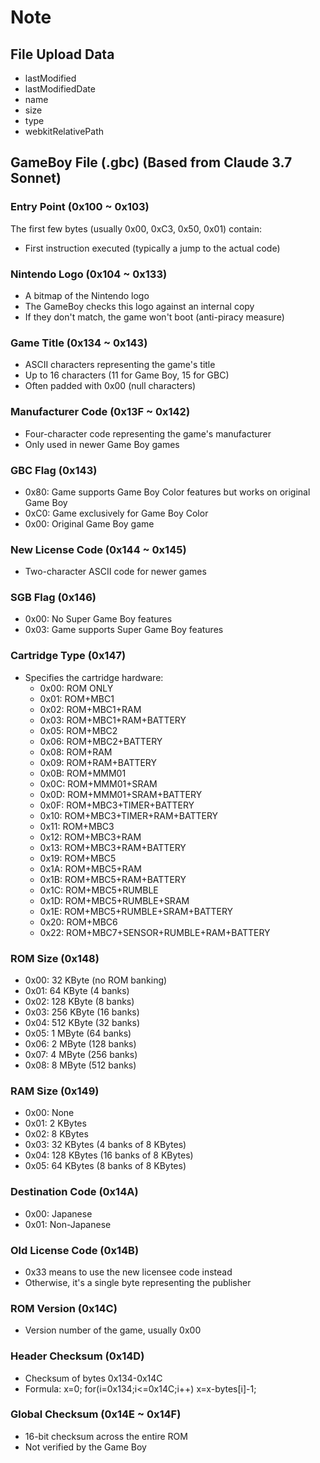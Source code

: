 # Note

## File Upload Data

- lastModified
- lastModifiedDate
- name
- size
- type
- webkitRelativePath

## GameBoy File (.gbc) (Based from Claude 3.7 Sonnet)

### Entry Point (0x100 ~ 0x103)

The first few bytes (usually 0x00, 0xC3, 0x50, 0x01) contain:

- First instruction executed (typically a jump to the actual code)

### Nintendo Logo (0x104 ~ 0x133)

- A bitmap of the Nintendo logo
- The GameBoy checks this logo against an internal copy
- If they don't match, the game won't boot (anti-piracy measure)

### Game Title (0x134 ~ 0x143)

- ASCII characters representing the game's title
- Up to 16 characters (11 for Game Boy, 15 for GBC)
- Often padded with 0x00 (null characters)

### Manufacturer Code (0x13F ~ 0x142)

- Four-character code representing the game's manufacturer
- Only used in newer Game Boy games

### GBC Flag (0x143)

- 0x80: Game supports Game Boy Color features but works on original Game Boy
- 0xC0: Game exclusively for Game Boy Color
- 0x00: Original Game Boy game

### New License Code (0x144 ~ 0x145)

- Two-character ASCII code for newer games

### SGB Flag (0x146)

- 0x00: No Super Game Boy features
- 0x03: Game supports Super Game Boy features

### Cartridge Type (0x147)

- Specifies the cartridge hardware:
  - 0x00: ROM ONLY
  - 0x01: ROM+MBC1
  - 0x02: ROM+MBC1+RAM
  - 0x03: ROM+MBC1+RAM+BATTERY
  - 0x05: ROM+MBC2
  - 0x06: ROM+MBC2+BATTERY
  - 0x08: ROM+RAM
  - 0x09: ROM+RAM+BATTERY
  - 0x0B: ROM+MMM01
  - 0x0C: ROM+MMM01+SRAM
  - 0x0D: ROM+MMM01+SRAM+BATTERY
  - 0x0F: ROM+MBC3+TIMER+BATTERY
  - 0x10: ROM+MBC3+TIMER+RAM+BATTERY
  - 0x11: ROM+MBC3
  - 0x12: ROM+MBC3+RAM
  - 0x13: ROM+MBC3+RAM+BATTERY
  - 0x19: ROM+MBC5
  - 0x1A: ROM+MBC5+RAM
  - 0x1B: ROM+MBC5+RAM+BATTERY
  - 0x1C: ROM+MBC5+RUMBLE
  - 0x1D: ROM+MBC5+RUMBLE+SRAM
  - 0x1E: ROM+MBC5+RUMBLE+SRAM+BATTERY
  - 0x20: ROM+MBC6
  - 0x22: ROM+MBC7+SENSOR+RUMBLE+RAM+BATTERY

### ROM Size (0x148)

- 0x00: 32 KByte (no ROM banking)
- 0x01: 64 KByte (4 banks)
- 0x02: 128 KByte (8 banks)
- 0x03: 256 KByte (16 banks)
- 0x04: 512 KByte (32 banks)
- 0x05: 1 MByte (64 banks)
- 0x06: 2 MByte (128 banks)
- 0x07: 4 MByte (256 banks)
- 0x08: 8 MByte (512 banks)

### RAM Size (0x149)

- 0x00: None
- 0x01: 2 KBytes
- 0x02: 8 KBytes
- 0x03: 32 KBytes (4 banks of 8 KBytes)
- 0x04: 128 KBytes (16 banks of 8 KBytes)
- 0x05: 64 KBytes (8 banks of 8 KBytes)

### Destination Code (0x14A)

- 0x00: Japanese
- 0x01: Non-Japanese

### Old License Code (0x14B)

- 0x33 means to use the new licensee code instead
- Otherwise, it's a single byte representing the publisher

### ROM Version (0x14C)

- Version number of the game, usually 0x00

### Header Checksum (0x14D)

- Checksum of bytes 0x134-0x14C
- Formula: x=0; for(i=0x134;i<=0x14C;i++) x=x-bytes[i]-1;

### Global Checksum (0x14E ~ 0x14F)

- 16-bit checksum across the entire ROM
- Not verified by the Game Boy
